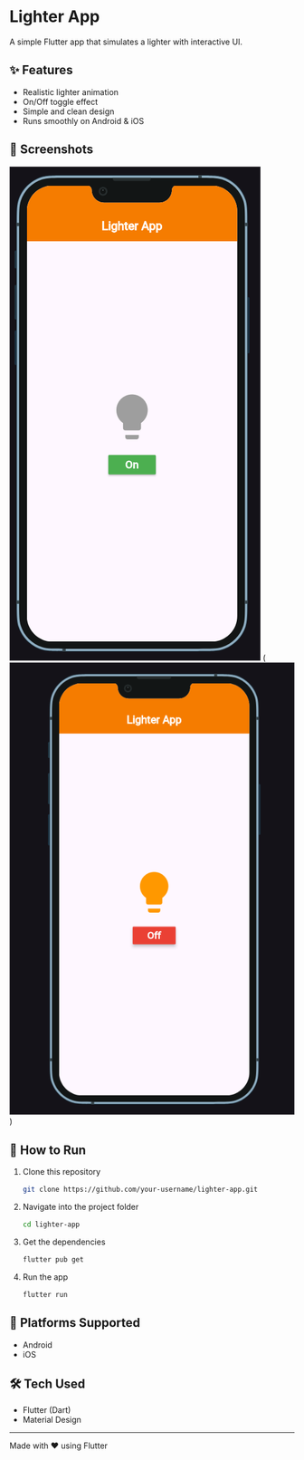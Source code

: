 # Lighter App

A simple Flutter app that simulates a lighter with interactive UI.

## ✨ Features

* Realistic lighter animation
* On/Off toggle effect
* Simple and clean design
* Runs smoothly on Android & iOS

## 📸 Screenshots

![screenshots](screenshots/screen1.png)
(![alt text](screenshots/screen2.png))

## 🚀 How to Run

1. Clone this repository

   ```bash
   git clone https://github.com/your-username/lighter-app.git
   ```
2. Navigate into the project folder

   ```bash
   cd lighter-app
   ```
3. Get the dependencies

   ```bash
   flutter pub get
   ```
4. Run the app

   ```bash
   flutter run
   ```

## 📱 Platforms Supported

* Android
* iOS

## 🛠️ Tech Used

* Flutter (Dart)
* Material Design

---

Made with ❤️ using Flutter
